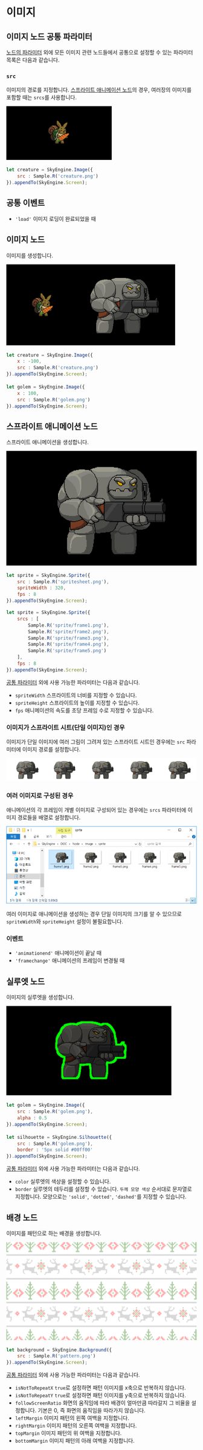 # 이미지

## 이미지 노드 공통 파라미터
[노드의 파라미터](../Node.md#파라미터) 외에 모든 이미지 관련 노드들에서 공통으로 설정할 수 있는 파라미터 목록은 다음과 같습니다.

### `src`
이미지의 경로를 지정합니다. [스프라이트 애니메이션 노드](#스프라이트-애니메이션-노드)의 경우, 여러장의 이미지를 포함할 때는 `srcs`를 사용합니다.

![이미지의 경로](https://raw.githubusercontent.com/Hanul/SkyEngine/master/DOC/Node/Image/src.png)

```javascript
let creature = SkyEngine.Image({
	src : Sample.R('creature.png')
}).appendTo(SkyEngine.Screen);
```

## 공통 이벤트
- `'load'` 이미지 로딩이 완료되었을 때

## 이미지 노드
이미지를 생성합니다.

![이미지](https://raw.githubusercontent.com/Hanul/SkyEngine/master/DOC/Node/Image/image.png)

```javascript
let creature = SkyEngine.Image({
	x : -100,
	src : Sample.R('creature.png')
}).appendTo(SkyEngine.Screen);

let golem = SkyEngine.Image({
	x : 100,
	src : Sample.R('golem.png')
}).appendTo(SkyEngine.Screen);
```

## 스프라이트 애니메이션 노드
스프라이트 애니메이션을 생성합니다.

![스프라이트 애니메이션](https://raw.githubusercontent.com/Hanul/SkyEngine/master/DOC/Node/Image/sprite.gif)

```javascript
let sprite = SkyEngine.Sprite({
	src : Sample.R('spritesheet.png'),
	spriteWidth : 320,
	fps : 8
}).appendTo(SkyEngine.Screen);
```

```javascript
let sprite = SkyEngine.Sprite({
	srcs : [
		Sample.R('sprite/frame1.png'),
		Sample.R('sprite/frame2.png'),
		Sample.R('sprite/frame3.png'),
		Sample.R('sprite/frame4.png'),
		Sample.R('sprite/frame5.png')
	],
	fps : 8
}).appendTo(SkyEngine.Screen);
```

[공통 파라미터](#이미지-노드-공통-파라미터) 외에 사용 가능한 파라미터는 다음과 같습니다.
- `spriteWidth` 스프라이트의 너비를 지정할 수 있습니다.
- `spriteHeight` 스프라이트의 높이를 지정할 수 있습니다.
- `fps` 애니메이션의 속도를 초당 프레임 수로 지정할 수 있습니다.

### 이미지가 스프라이트 시트(단일 이미지)인 경우
이미지가 단일 이미지에 여러 그림이 그려져 있는 스프라이트 시트인 경우에는 `src` 파라미터에 이미지 경로를 설정합니다.

![스프라이트 시트](https://raw.githubusercontent.com/Hanul/SkyEngine/master/DOC/Node/Image/spritesheet.png)

### 여러 이미지로 구성된 경우
애니메이션의 각 프레임이 개별 이미지로 구성되어 있는 경우에는 `srcs` 파라미터에 이미지 경로들을 배열로 설정합니다.

![스프라이트 폴더](https://raw.githubusercontent.com/Hanul/SkyEngine/master/DOC/Node/Image/spritefolder.png)

여러 이미지로 애니메이션을 생성하는 경우 단일 이미지의 크기를 알 수 있으므로 `spriteWidth`와 `spriteHeight` 설정이 불필요합니다.

### 이벤트
- `'animationend'` 애니메이션이 끝날 때
- `'framechange'` 애니메이션의 프레임이 변경될 때

## 실루엣 노드
이미지의 실루엣을 생성합니다.

![실루엣](https://raw.githubusercontent.com/Hanul/SkyEngine/master/DOC/Node/Image/silhouette.png)

```javascript
let golem = SkyEngine.Image({
	src : Sample.R('golem.png'),
	alpha : 0.5
}).appendTo(SkyEngine.Screen);

let silhouette = SkyEngine.Silhouette({
	src : Sample.R('golem.png'),
	border : '5px solid #00ff00'
}).appendTo(SkyEngine.Screen);
```

[공통 파라미터](#이미지-노드-공통-파라미터) 외에 사용 가능한 파라미터는 다음과 같습니다.
- `color` 실루엣의 색상을 설정할 수 있습니다.
- `border` 실루엣의 테두리를 설정할 수 있습니다. `두께 모양 색상` 순서대로 문자열로 지정합니다. 모양으로는 `'solid'`, `'dotted'`, `'dashed'`를 지정할 수 있습니다.

## 배경 노드
이미지를 패턴으로 하는 배경을 생성합니다.

![배경](https://raw.githubusercontent.com/Hanul/SkyEngine/master/DOC/Node/Image/background.png)

```javascript
let background = SkyEngine.Background({
	src : Sample.R('pattern.png')
}).appendTo(SkyEngine.Screen);
```

[공통 파라미터](#이미지-노드-공통-파라미터) 외에 사용 가능한 파라미터는 다음과 같습니다.
- `isNotToRepeatX` `true`로 설정하면 패턴 이미지를 x축으로 반복하지 않습니다.
- `isNotToRepeatY` `true`로 설정하면 패턴 이미지를 y축으로 반복하지 않습니다.
- `followScreenRatio` 화면의 움직임에 따라 배경이 얼마만큼 따라갈지 그 비율을 설정합니다. 기본은 0, 즉 화면의 움직임을 따라가지 않습니다.
- `leftMargin` 이미지 패턴의 왼쪽 여백을 지정합니다.
- `rightMargin` 이미지 패턴의 오른쪽 여백을 지정합니다.
- `topMargin` 이미지 패턴의 위 여백을 지정합니다.
- `bottomMargin` 이미지 패턴의 아래 여백을 지정합니다.